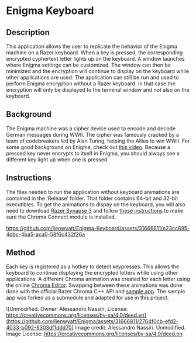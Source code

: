 # Enigma Keyboard

## Description
This application allows the user to replicate the behavior of the Enigma machine on a Razer keyboard. When a key is pressed, the corresponding encrypted cyphertext letter lights up on the keyboard. A window launches where Enigma settings can be customized. The window can then be minimized and the encryption will continue to display on the keyboard while other applications are used. The application can still be run and used to perform Enigma encryption without a Razer keyboard. In that case the encryption will only be displayed to the terminal window and not also on the keyboard. 

## Background
The Enigma machine was a cipher device used to encode and decode German messages during WWII. The cipher was famously cracked by a team of codebreakers led by Alan Turing, helping the Allies to win WWII. For some good background on Enigma, check out [this video](https://www.youtube.com/watch?v=G2_Q9FoD-oQ). Because a pressed key never encrypts to itself in Enigma, you should always see a different key light up when one is pressed. 

## Instructions
The files needed to run the application without keyboard animations are contained in the 'Release' folder. That folder contains 64-bit and 32-bit executibles. To get the animations to dispay on the keyboard, you will also need to download [Razer Synapse 3](https://www.razer.com/synapse-3) and follow [these instructions](https://mysupport.razer.com/app/answers/detail/a_id/1758/~/how-to-use-chroma-connect) to make sure the Chroma Connect module is installed. 

https://github.com/lienwyatt/Enigma-Keyboard/assets/31666811/e23cc895-4dbc-4ba5-aca0-58f6c432f26a

## Method
Each key is registered as a hotkey to detect keypresses. This allows the keyboard to continue displaying the encrypted letters while using other applications. A different Chroma animation was created for each letter using the online [Chroma Editor](https://chroma.razer.com/ChromaEditor/). Swapping between these animations was done done with the official Razer Chroma C++ API and [sample app](https://github.com/razerofficial/CSDK_SampleApp). The sample app was forked as a submodule and adapted for use in this project. 

![Unmodified. Owner: Alessandro Nassiri, License: https://creativecommons.org/licenses/by-sa/4.0/deed.en](https://github.com/lienwyatt/Enigma/assets/31666811/2764f0cb-efd2-4033-b092-6303df1ddd70)
Image credit: Alessandro Nassiri. Unmodified. Image License: https://creativecommons.org/licenses/by-sa/4.0/deed.en


